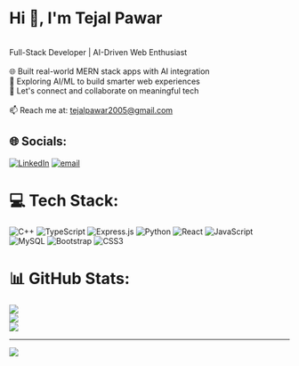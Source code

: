 #  Hi 👋, I'm Tejal Pawar 
 <br>Full-Stack Developer | AI-Driven Web Enthusiast<br><br>🌐 Built real-world MERN stack apps with AI integration  <br>🧠 Exploring AI/ML to build smarter web experiences  <br>💬 Let's connect and collaborate on meaningful tech<br><br>📫 Reach me at: tejalpawar2005@gmail.com  <br>


## 🌐 Socials:
[![LinkedIn](https://img.shields.io/badge/LinkedIn-%230077B5.svg?logo=linkedin&logoColor=white)](https://linkedin.com/in/tejal-pawar-a6b872348) [![email](https://img.shields.io/badge/Email-D14836?logo=gmail&logoColor=white)](mailto:tejalpawar2005@gmail.com) 

# 💻 Tech Stack:
![C++](https://img.shields.io/badge/c++-%2300599C.svg?style=for-the-badge&logo=c%2B%2B&logoColor=white) ![TypeScript](https://img.shields.io/badge/typescript-%23007ACC.svg?style=for-the-badge&logo=typescript&logoColor=white) ![Express.js](https://img.shields.io/badge/express.js-%23404d59.svg?style=for-the-badge&logo=express&logoColor=%2361DAFB) ![Python](https://img.shields.io/badge/python-3670A0?style=for-the-badge&logo=python&logoColor=ffdd54) ![React](https://img.shields.io/badge/react-%2320232a.svg?style=for-the-badge&logo=react&logoColor=%2361DAFB) ![JavaScript](https://img.shields.io/badge/javascript-%23323330.svg?style=for-the-badge&logo=javascript&logoColor=%23F7DF1E) ![MySQL](https://img.shields.io/badge/mysql-4479A1.svg?style=for-the-badge&logo=mysql&logoColor=white) ![Bootstrap](https://img.shields.io/badge/bootstrap-%238511FA.svg?style=for-the-badge&logo=bootstrap&logoColor=white) ![CSS3](https://img.shields.io/badge/css3-%231572B6.svg?style=for-the-badge&logo=css3&logoColor=white)
# 📊 GitHub Stats:
![](https://github-readme-stats.vercel.app/api?username=tejalpawar75&theme=dark&hide_border=false&include_all_commits=false&count_private=false)<br/>
![](https://nirzak-streak-stats.vercel.app/?user=tejalpawar75&theme=dark&hide_border=false)<br/>
![](https://github-readme-stats.vercel.app/api/top-langs/?username=tejalpawar75&theme=dark&hide_border=false&include_all_commits=false&count_private=false&layout=compact)

---
[![](https://visitcount.itsvg.in/api?id=tejalpawar75&icon=0&color=0)](https://visitcount.itsvg.in)

<!-- Proudly created with GPRM ( https://gprm.itsvg.in ) -->
